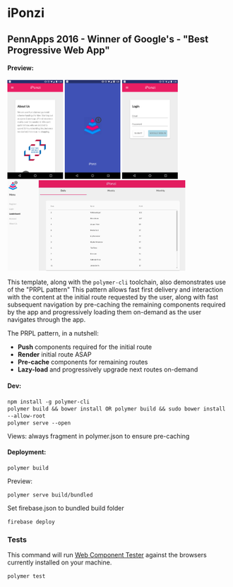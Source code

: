 # iPonzi
## PennApps 2016 - Winner of Google's - "Best Progressive Web App"

#### Preview:
<img src="/images/README-images/about.png" alt="About" width="25%" height="25%">
<img src="/images/README-images/launcher.png" alt="Launcher" width="25%" height="25%">
<img src="/images/README-images/login.png" alt="Login" width="25%" height="25%">
<img src="/images/README-images/desktop.jpg" alt="Desktop" width="80%" height="80%">

This template, along with the `polymer-cli` toolchain, also demonstrates use
of the "PRPL pattern" This pattern allows fast first delivery and interaction with
the content at the initial route requested by the user, along with fast subsequent
navigation by pre-caching the remaining components required by the app and
progressively loading them on-demand as the user navigates through the app.

The PRPL pattern, in a nutshell:

* **Push** components required for the initial route
* **Render** initial route ASAP
* **Pre-cache** components for remaining routes
* **Lazy-load** and progressively upgrade next routes on-demand

#### Dev:
```
npm install -g polymer-cli
polymer build && bower install OR polymer build && sudo bower install --allow-root
polymer serve --open
```
Views: always fragment in polymer.json to ensure pre-caching

#### Deployment:
```
polymer build
```
Preview:
```
polymer serve build/bundled
```
Set firebase.json to bundled build folder
```
firebase deploy
```

### Tests

This command will run
[Web Component Tester](https://github.com/Polymer/web-component-tester) against the
browsers currently installed on your machine.

    polymer test
